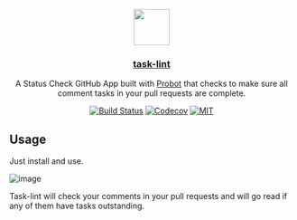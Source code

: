 <p align="center">
  <img src="https://avatars3.githubusercontent.com/in/15182?s=88&amp;v=4" width="64">
  <h3 align="center"><a href="https://github.com/marketplace/task-lint">task-lint</a></h3>
  <p align="center">A Status Check GitHub App built with <a href="https://github.com/probot/probot">Probot</a> that checks to make sure all comment tasks in your pull requests are complete.<p>
  <p align="center"><a href="https://travis-ci.org/boyney123/task-lint"><img src="https://img.shields.io/travis/boyney123/task-lint/master.svg" alt="Build Status"></a>
    <a href="https://codecov.io/gh/boyney123/task-lint/"><img src="https://img.shields.io/codecov/c/github/boyney123/task-lint.svg" alt="Codecov"></a>
    <a href="https://opensource.org/licenses/MIT"><img src="https://img.shields.io/badge/License-MIT-yellow.svg" alt="MIT"></a>
 
  </p>
</p>

## Usage

Just install and use.

![image](https://user-images.githubusercontent.com/3268013/43205901-5ac0c088-901c-11e8-8182-0ad72812674d.png)




Task-lint will check your comments in your pull requests and will go read if any of them have tasks outstanding.
